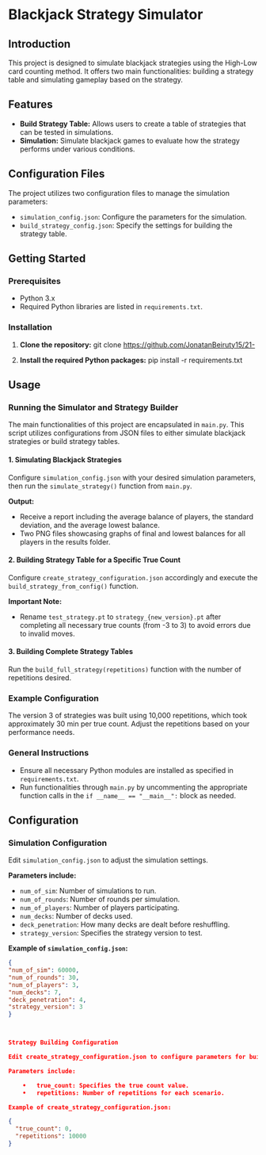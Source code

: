 # Blackjack Strategy Simulator

## Introduction
This project is designed to simulate blackjack strategies using the High-Low card counting method. It offers two main functionalities: building a strategy table and simulating gameplay based on the strategy.

## Features
- **Build Strategy Table:** Allows users to create a table of strategies that can be tested in simulations.
- **Simulation:** Simulate blackjack games to evaluate how the strategy performs under various conditions.

## Configuration Files
The project utilizes two configuration files to manage the simulation parameters:
- `simulation_config.json`: Configure the parameters for the simulation.
- `build_strategy_config.json`: Specify the settings for building the strategy table.

## Getting Started

### Prerequisites
- Python 3.x
- Required Python libraries are listed in `requirements.txt`.

### Installation
1. **Clone the repository:**
git clone https://github.com/JonatanBeiruty15/21-

2. **Install the required Python packages:**
pip install -r requirements.txt


## Usage

### Running the Simulator and Strategy Builder
The main functionalities of this project are encapsulated in `main.py`. This script utilizes configurations from JSON files to either simulate blackjack strategies or build strategy tables. 

#### 1. Simulating Blackjack Strategies
Configure `simulation_config.json` with your desired simulation parameters, then run the `simulate_strategy()` function from `main.py`.

**Output:**
- Receive a report including the average balance of players, the standard deviation, and the average lowest balance.
- Two PNG files showcasing graphs of final and lowest balances for all players in the results folder.

#### 2. Building Strategy Table for a Specific True Count
Configure `create_strategy_configuration.json` accordingly and execute the `build_strategy_from_config()` function.

**Important Note:**
- Rename `test_strategy.pt` to `strategy_{new_version}.pt` after completing all necessary true counts (from -3 to 3) to avoid errors due to invalid moves.

#### 3. Building Complete Strategy Tables
Run the `build_full_strategy(repetitions)` function with the number of repetitions desired.

### Example Configuration
The version 3 of strategies was built using 10,000 repetitions, which took approximately 30 min per true count. Adjust the repetitions based on your performance needs.

### General Instructions
- Ensure all necessary Python modules are installed as specified in `requirements.txt`.
- Run functionalities through `main.py` by uncommenting the appropriate function calls in the `if __name__ == "__main__":` block as needed.

## Configuration

### Simulation Configuration
Edit `simulation_config.json` to adjust the simulation settings.

**Parameters include:**
- `num_of_sim`: Number of simulations to run.
- `num_of_rounds`: Number of rounds per simulation.
- `num_of_players`: Number of players participating.
- `num_decks`: Number of decks used.
- `deck_penetration`: How many decks are dealt before reshuffling.
- `strategy_version`: Specifies the strategy version to test.

**Example of `simulation_config.json`:**
```json
{
"num_of_sim": 60000,
"num_of_rounds": 30,
"num_of_players": 3,
"num_decks": 7,
"deck_penetration": 4,
"strategy_version": 3
}



Strategy Building Configuration

Edit create_strategy_configuration.json to configure parameters for building the strategy table.

Parameters include:

	•	true_count: Specifies the true count value.
	•	repetitions: Number of repetitions for each scenario.

Example of create_strategy_configuration.json:

{
  "true_count": 0,
  "repetitions": 10000
}